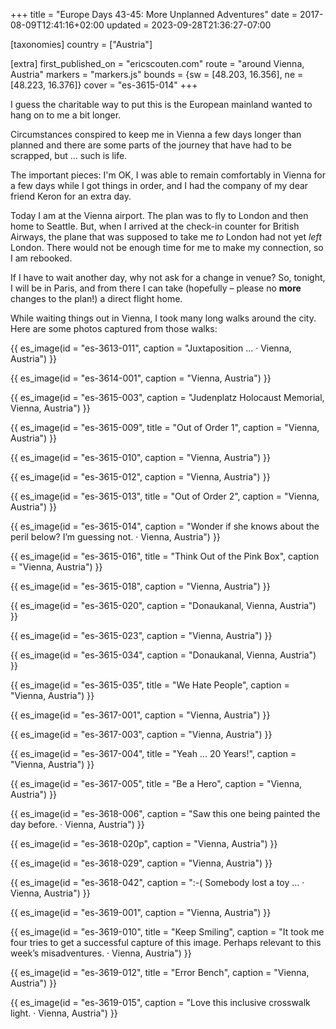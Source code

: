 +++
title = "Europe Days 43-45: More Unplanned Adventures"
date = 2017-08-09T12:41:16+02:00
updated = 2023-09-28T21:36:27-07:00

[taxonomies]
country = ["Austria"]

[extra]
first_published_on = "ericscouten.com"
route = "around Vienna, Austria"
markers = "markers.js"
bounds = {sw = [48.203, 16.356], ne = [48.223, 16.376]}
cover = "es-3615-014"
+++

I guess the charitable way to put this is the European mainland wanted to hang on to me a bit longer.

<!-- more -->

Circumstances conspired to keep me in Vienna a few days longer than planned and there are some parts of the journey that have had to be scrapped, but … such is life.

The important pieces: I'm OK, I was able to remain comfortably in Vienna for a few days while I got things in order, and I had the company of my dear friend Keron for an extra day.

Today I am at the Vienna airport. The plan was to fly to London and then home to Seattle. But, when I arrived at the check-in counter for British Airways, the plane that was supposed to take me _to_ London had not yet _left_ London. There would not be enough time for me to make my connection, so I am rebooked.

If I have to wait another day, why not ask for a change in venue? So, tonight, I will be in Paris, and from there I can take (hopefully – please no **more** changes to the plan!) a direct flight home.

While waiting things out in Vienna, I took many long walks around the city. Here are some photos captured from those walks:

{{ es_image(id = "es-3613-011", caption = "Juxtaposition … · Vienna, Austria") }}

{{ es_image(id = "es-3614-001", caption = "Vienna, Austria") }}

{{ es_image(id = "es-3615-003", caption = "Judenplatz Holocaust Memorial, Vienna, Austria") }}

{{ es_image(id = "es-3615-009", title = "Out of Order 1", caption = "Vienna, Austria") }}

{{ es_image(id = "es-3615-010", caption = "Vienna, Austria") }}

{{ es_image(id = "es-3615-012", caption = "Vienna, Austria") }}

{{ es_image(id = "es-3615-013", title = "Out of Order 2", caption = "Vienna, Austria") }}

{{ es_image(id = "es-3615-014", caption = "Wonder if she knows about the peril below? I’m guessing not. · Vienna, Austria") }}

{{ es_image(id = "es-3615-016", title = "Think Out of the Pink Box", caption = "Vienna, Austria") }}

{{ es_image(id = "es-3615-018", caption = "Vienna, Austria") }}

{{ es_image(id = "es-3615-020", caption = "Donaukanal, Vienna, Austria") }}

{{ es_image(id = "es-3615-023", caption = "Vienna, Austria") }}

{{ es_image(id = "es-3615-034", caption = "Donaukanal, Vienna, Austria") }}

{{ es_image(id = "es-3615-035", title = "We Hate People", caption = "Vienna, Austria") }}

{{ es_image(id = "es-3617-001", caption = "Vienna, Austria") }}

{{ es_image(id = "es-3617-003", caption = "Vienna, Austria") }}

{{ es_image(id = "es-3617-004", title = "Yeah … 20 Years!", caption = "Vienna, Austria") }}

{{ es_image(id = "es-3617-005", title = "Be a Hero", caption = "Vienna, Austria") }}

{{ es_image(id = "es-3618-006", caption = "Saw this one being painted the day before. · Vienna, Austria") }}

{{ es_image(id = "es-3618-020p", caption = "Vienna, Austria") }}

{{ es_image(id = "es-3618-029", caption = "Vienna, Austria") }}

{{ es_image(id = "es-3618-042", caption = ":-( Somebody lost a toy … · Vienna, Austria") }}

{{ es_image(id = "es-3619-001", caption = "Vienna, Austria") }}

{{ es_image(id = "es-3619-010", title = "Keep Smiling", caption = "It took me four tries to get a successful capture of this image. Perhaps relevant to this week’s misadventures. · Vienna, Austria") }}

{{ es_image(id = "es-3619-012", title = "Error Bench", caption = "Vienna, Austria") }}

{{ es_image(id = "es-3619-015", caption = "Love this inclusive crosswalk light. · Vienna, Austria") }}


